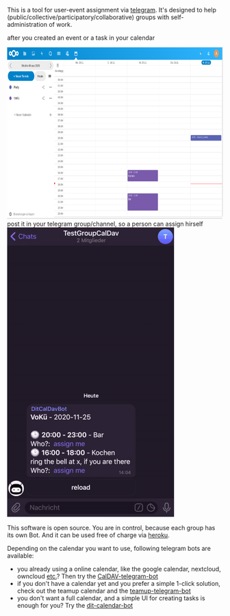 This is a tool for user-event assignment via [telegram](https://telegram.org/). It's designed to help (public/collective/participatory/collaborative) groups with self-administration of work.

after you created an event or a task in your calendar 

<img src="doc/calendar.png" height="400"/>
post it in your telegram group/channel, so a person can assign hirself
<img src="doc/telegram-bot.gif" alt="telegram-gif"/>

This software is open source. You are in control, because each group has its own Bot. And it can be used free of charge via [heroku](https://www.heroku.com/).

Depending on the calendar you want to use, following telegram bots are available:
* you already using a online calendar, like the google calendar, nextcloud, owncloud [etc.](https://en.wikipedia.org/wiki/CalDAV#Server)? Then try the [CalDAV-telegram-bot](https://github.com/dit-calendar/caldav-telegram-bot)
* if you don't have a calendar yet and you prefer a simple 1-click solution, check out the teamup calendar and the [teamup-telegram-bot](https://github.com/dit-calendar/teamup-telegram-bot)
* you don't want a full calendar, and a simple UI for creating tasks is enough for you? Try the [dit-calendar-bot](https://github.com/dit-calendar/dit-calendar-bot)
